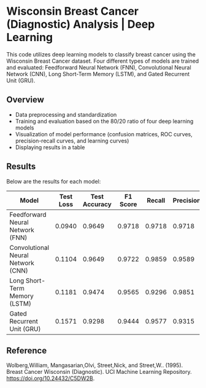 # Wisconsin Breast Cancer (Diagnostic) Analysis | Deep Learning

This code utilizes deep learning models to classify breast cancer using the Wisconsin Breast Cancer dataset. Four different types of models are trained and evaluated: Feedforward Neural Network (FNN), Convolutional Neural Network (CNN), Long Short-Term Memory (LSTM), and Gated Recurrent Unit (GRU).

## Overview

- Data preprocessing and standardization
- Training and evaluation based on the 80/20 ratio of four deep learning models
- Visualization of model performance (confusion matrices, ROC curves, precision-recall curves, and learning curves)
- Displaying results in a table

## Results

Below are the results for each model:

| Model                               | Test Loss | Test Accuracy | F1 Score | Recall | Precision |
|-------------------------------------|-----------|---------------|----------|--------|-----------|
| Feedforward Neural Network (FNN)    | 0.0940    | 0.9649        | 0.9718   | 0.9718 | 0.9718    |
| Convolutional Neural Network (CNN)  | 0.1104    | 0.9649        | 0.9722   | 0.9859 | 0.9589    |
| Long Short-Term Memory (LSTM)       | 0.1181    | 0.9474        | 0.9565   | 0.9296 | 0.9851    |
| Gated Recurrent Unit (GRU)          | 0.1571    | 0.9298        | 0.9444   | 0.9577 | 0.9315    |

## Reference

Wolberg,William, Mangasarian,Olvi, Street,Nick, and Street,W.. (1995). Breast Cancer Wisconsin (Diagnostic). UCI Machine Learning Repository. https://doi.org/10.24432/C5DW2B.
